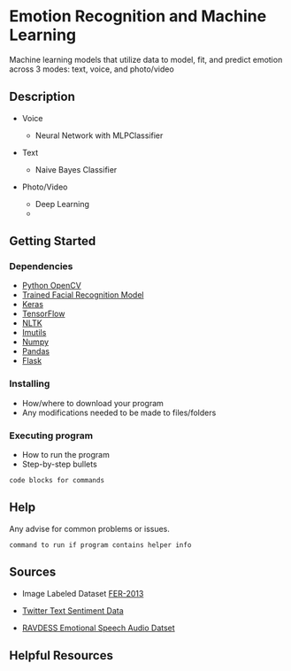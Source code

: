 # Emotion Recognition and Machine Learning

Machine learning models that utilize data to model, fit, and predict emotion across 3 modes: text, voice, and photo/video

## Description

* Voice
  * Neural Network with MLPClassifier
* Text
  * Naive Bayes Classifier
 
* Photo/Video
  * Deep Learning
  * 
## Getting Started

### Dependencies
* [Python OpenCV](https://docs.opencv.org/master/d6/d00/tutorial_py_root.html)
* [Trained Facial Recognition Model](https://github.com/italojs/facial-landmarks-recognition/blob/master/shape_predictor_68_face_landmarks.dat)
* [Keras](https://www.tutorialspoint.com/keras/keras_installation.htm/)
* [TensorFlow](https://www.tensorflow.org/install)
* [NLTK](https://www.nltk.org/install.html)
* [Imutils](https://pypi.org/project/imutils/)
* [Numpy](https://numpy.org/install/)
* [Pandas](https://pandas.pydata.org/pandas-docs/stable/getting_started/install.html)
* [Flask](https://flask.palletsprojects.com/en/2.0.x/installation/)

### Installing

* How/where to download your program
* Any modifications needed to be made to files/folders

### Executing program

* How to run the program
* Step-by-step bullets
```
code blocks for commands
```

## Help

Any advise for common problems or issues.
```
command to run if program contains helper info
```

## Sources

* Image Labeled Dataset [FER-2013](https://www.kaggle.com/msambare/fer2013)

* [Twitter Text Sentiment Data](http://thinknook.com/twitter-sentiment-analysis-training-corpus-dataset-2012-09-22/)

* [RAVDESS Emotional Speech Audio Datset](https://www.kaggle.com/uwrfkaggler/ravdess-emotional-speech-audio)


## Helpful Resources

